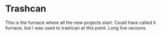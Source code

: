 # Trashcan

This is the furnace where all the new projects start.
Could have called it furnace, but I was used to trashcan at this point.
Long live racoons.
